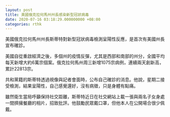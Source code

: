 ```yaml
---
layout: post
title: 美國俄克拉何馬州州長感染新型冠狀病毒
date: 2020-07-16 03:18:29.000000000 +08:00
categories: rthk
---
```


美國俄克拉何馬州州長斯蒂特對新型冠狀病毒檢測呈陽性反應，是首次有美國州長宣布確診。

美國自從重啟經濟之後，多個州的疫情反彈，尤其是西部和南部的州分，全國平均每天新增大約6萬宗個案。俄克拉何馬州周三新增1075宗病例，連續兩天創新高，累計22813宗。

共和黨籍的斯蒂特透過視像與記者會面時，公布自己確診的消息。他說，星期二接受檢測，結果呈陽性，自己感覺還好，沒有病徵，只是身體有點痛。

雖然衛生當局呼籲保持社交距離，斯蒂特近日在社交網站上載一張與兩名子女身處一間擠擁餐廳的相片，招致批評。他鼓勵民眾戴口罩，但他本人在公開場合很少佩戴。
